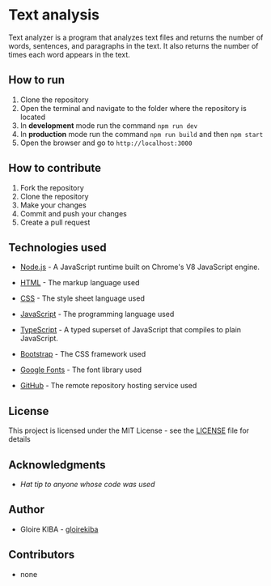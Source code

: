 # Text analysis

Text analyzer is a program that analyzes text files and returns the number of words, sentences, and paragraphs in the text. It also returns the number of times each word appears in the text.

## How to run 

1. Clone the repository
2. Open the terminal and navigate to the folder where the repository is located
3. In **development** mode run the command `npm run dev`
4. In **production** mode run the command `npm run build` and then `npm start`
5. Open the browser and go to `http://localhost:3000`
## How to contribute

1. Fork the repository
2. Clone the repository
3. Make your changes
4. Commit and push your changes
5. Create a pull request


## Technologies used
- [Node.js](https://nodejs.org/en/) - A JavaScript runtime built on Chrome's V8 JavaScript engine.
- [HTML](https://developer.mozilla.org/en-US/docs/Web/HTML) - The markup language used
- [CSS](https://developer.mozilla.org/en-US/docs/Web/CSS) - The style sheet language used
- [JavaScript](https://developer.mozilla.org/en-US/docs/Web/JavaScript) - The programming language used

- [TypeScript](https://www.typescriptlang.org/) - A typed superset of JavaScript that compiles to plain JavaScript.


- [Bootstrap](https://getbootstrap.com/) - The CSS framework used

- [Google Fonts](https://fonts.google.com/) - The font library used

- [GitHub](https://github.com/) - The remote repository hosting service used



## License

This project is licensed under the MIT License - see the [LICENSE](LICENSE) file for details

## Acknowledgments

- *Hat tip to anyone whose code was used*

## Author

* Gloire KIBA - [gloirekiba](https://github.com/gloirekiba)

## Contributors

* none


